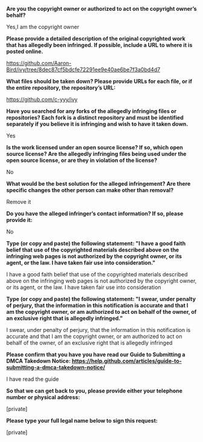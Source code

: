 **Are you the copyright owner or authorized to act on the copyright owner’s behalf?**

Yes,I am the copyright owner



**Please provide a detailed description of the original copyrighted work that has allegedly been infringed. If possible, include a URL to where it is posted online.**

https://github.com/Aaron-Bird/ivy/tree/8dec87cf5bdcfe72291ee9e40ae6be7f3a0bd4d7



**What files should be taken down? Please provide URLs for each file, or if the entire repository, the repository’s URL:**

https://github.com/c-yyy/ivy



**Have you searched for any forks of the allegedly infringing files or repositories? Each fork is a distinct repository and must be identified separately if you believe it is infringing and wish to have it taken down.**

Yes



**Is the work licensed under an open source license? If so, which open source license? Are the allegedly infringing files being used under the open source license, or are they in violation of the license?**

No



**What would be the best solution for the alleged infringement? Are there specific changes the other person can make other than removal?**

Remove it



**Do you have the alleged infringer’s contact information? If so, please provide it:**

No



**Type (or copy and paste) the following statement: "I have a good faith belief that use of the copyrighted materials described above on the infringing web pages is not authorized by the copyright owner, or its agent, or the law. I have taken fair use into consideration."**

I have a good faith belief that use of the copyrighted materials described above on the infringing web pages is not authorized by the copyright owner, or its agent, or the law. I have taken fair use into consideration



**Type (or copy and paste) the following statement: "I swear, under penalty of perjury, that the information in this notification is accurate and that I am the copyright owner, or am authorized to act on behalf of the owner, of an exclusive right that is allegedly infringed."**

I swear, under penalty of perjury, that the information in this notification is accurate and that I am the copyright owner, or am authorized to act on behalf of the owner, of an exclusive right that is allegedly infringed



**Please confirm that you have you have read our Guide to Submitting a DMCA Takedown Notice: https://help.github.com/articles/guide-to-submitting-a-dmca-takedown-notice/**

I have read the guide



**So that we can get back to you, please provide either your telephone number or physical address:**

[private]  



**Please type your full legal name below to sign this request:**

[private]  
